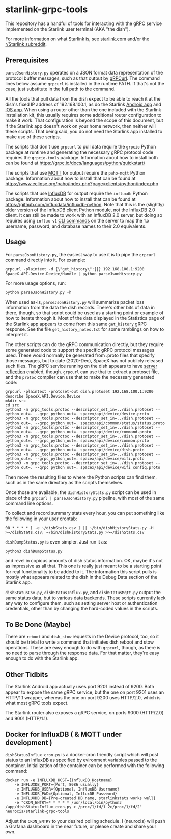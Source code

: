 # starlink-grpc-tools
This repository has a handful of tools for interacting with the [gRPC](https://grpc.io/) service implemented on the Starlink user terminal (AKA "the dish").

For more information on what Starlink is, see [starlink.com](https://www.starlink.com/) and/or the [r/Starlink subreddit](https://www.reddit.com/r/Starlink/).

## Prerequisites

`parseJsonHistory.py` operates on a JSON format data representation of the protocol buffer messages, such as that output by [gRPCurl](https://github.com/fullstorydev/grpcurl). The command lines below assume `grpcurl` is installed in the runtime PATH. If that's not the case, just substitute in the full path to the command.

All the tools that pull data from the dish expect to be able to reach it at the dish's fixed IP address of 192.168.100.1, as do the Starlink [Android app](https://play.google.com/store/apps/details?id=com.starlink.mobile) and [iOS app](https://apps.apple.com/us/app/starlink/id1537177988). When using a router other than the one included with the Starlink installation kit, this usually requires some additional router configuration to make it work. That configuration is beyond the scope of this document, but if the Starlink app doesn't work on your home network, then neither will these scripts. That being said, you do not need the Starlink app installed to make use of these scripts.

The scripts that don't use `grpcurl` to pull data require the `grpcio` Python package at runtime and generating the necessary gRPC protocol code requires the `grpcio-tools` package. Information about how to install both can be found at https://grpc.io/docs/languages/python/quickstart/

The scripts that use [MQTT](https://mqtt.org/) for output require the `paho-mqtt` Python package. Information about how to install that can be found at https://www.eclipse.org/paho/index.php?page=clients/python/index.php

The scripts that use [InfluxDB](https://www.influxdata.com/products/influxdb/) for output require the `influxdb` Python package. Information about how to install that can be found at https://github.com/influxdata/influxdb-python. Note that this is the (slightly) older version of the InfluxDB client Python module, not the InfluxDB 2.0 client. It can still be made to work with an InfluxDB 2.0 server, but doing so requires using `influx v1` [CLI commands](https://docs.influxdata.com/influxdb/v2.0/reference/cli/influx/v1/) on the server to map the 1.x username, password, and database names to their 2.0 equivalents.

## Usage

For `parseJsonHistory.py`, the easiest way to use it is to pipe the `grpcurl` command directly into it. For example:
```
grpcurl -plaintext -d {\"get_history\":{}} 192.168.100.1:9200 SpaceX.API.Device.Device/Handle | python parseJsonHistory.py
```
For more usage options, run:
```
python parseJsonHistory.py -h
```

When used as-is, `parseJsonHistory.py` will summarize packet loss information from the data the dish records. There's other bits of data in there, though, so that script could be used as a starting point or example of how to iterate through it. Most of the data displayed in the Statistics page of the Starlink app appears to come from this same `get_history` gRPC response. See the file `get_history_notes.txt` for some ramblings on how to interpret it.

The other scripts can do the gRPC communication directly, but they require some generated code to support the specific gRPC protocol messages used. These would normally be generated from .proto files that specify those messages, but to date (2020-Dec), SpaceX has not publicly released such files. The gRPC service running on the dish appears to have [server reflection](https://github.com/grpc/grpc/blob/master/doc/server-reflection.md) enabled, though. `grpcurl` can use that to extract a protoset file, and the `protoc` compiler can use that to make the necessary generated code:
```
grpcurl -plaintext -protoset-out dish.protoset 192.168.100.1:9200 describe SpaceX.API.Device.Device
mkdir src
cd src
python3 -m grpc_tools.protoc --descriptor_set_in=../dish.protoset --python_out=. --grpc_python_out=. spacex/api/device/device.proto
python3 -m grpc_tools.protoc --descriptor_set_in=../dish.protoset --python_out=. --grpc_python_out=. spacex/api/common/status/status.proto
python3 -m grpc_tools.protoc --descriptor_set_in=../dish.protoset --python_out=. --grpc_python_out=. spacex/api/device/command.proto
python3 -m grpc_tools.protoc --descriptor_set_in=../dish.protoset --python_out=. --grpc_python_out=. spacex/api/device/common.proto
python3 -m grpc_tools.protoc --descriptor_set_in=../dish.protoset --python_out=. --grpc_python_out=. spacex/api/device/dish.proto
python3 -m grpc_tools.protoc --descriptor_set_in=../dish.protoset --python_out=. --grpc_python_out=. spacex/api/device/wifi.proto
python3 -m grpc_tools.protoc --descriptor_set_in=../dish.protoset --python_out=. --grpc_python_out=. spacex/api/device/wifi_config.proto
```
Then move the resulting files to where the Python scripts can find them, such as in the same directory as the scripts themselves.

Once those are available, the `dishHistoryStats.py` script can be used in place of the `grpcurl | parseJsonHistory.py` pipeline, with most of the same command line options.

To collect and record summary stats every hour, you can put something like the following in your user crontab:
```
00 * * * * [ -e ~/dishStats.csv ] || ~/bin/dishHistoryStats.py -H >~/dishStats.csv; ~/bin/dishHistoryStats.py >>~/dishStats.csv
```

`dishDumpStatus.py` is even simpler. Just run it as:
```
python3 dishDumpStatus.py
```
and revel in copious amounts of dish status information. OK, maybe it's not as impressive as all that. This one is really just meant to be a starting point for real functionality to be added to it. The information this script pulls is mostly what appears related to the dish in the Debug Data section of the Starlink app.

`dishStatusCsv.py`, `dishStatusInflux.py`, and `dishStatusMqtt.py` output the same status data, but to various data backends. These scripts currently lack any way to configure them, such as setting server host or authentication credentials, other than by changing the hard-coded values in the scripts.

## To Be Done (Maybe)

There are `reboot` and `dish_stow` requests in the Device protocol, too, so it should be trivial to write a command that initiates dish reboot and stow operations. These are easy enough to do with `grpcurl`, though, as there is no need to parse through the response data. For that matter, they're easy enough to do with the Starlink app.

## Other Tidbits

The Starlink Android app actually uses port 9201 instead of 9200. Both appear to expose the same gRPC service, but the one on port 9201 uses an HTTP/1.1 wrapper, whereas the one on port 9200 uses HTTP/2.0, which is what most gRPC tools expect.

The Starlink router also exposes a gRPC service, on ports 9000 (HTTP/2.0) and 9001 (HTTP/1.1).

## Docker for InfluxDB ( & MQTT under development )

`dishStatusInflux_cron.py` is a docker-cron friendly script which will post status to an InfluxDB as specified by evironment variables passed to the container. Initialization of the container can be performed with the following command:

```
docker run -e INFLUXDB_HOST={InfluxDB Hostname} 
    -e INFLUXDB_PORT={Port, 8086 usually}
    -e INFLUXDB_USER={Optional, InfluxDB Username}
    -e INFLUXDB_PWD={Optional, InfluxDB Password}
    -e INFLUXDB_DB={Pre-created DB name, starlinkstats works well} 
    -e "CRON_ENTRY=* * * * * /usr/local/bin/python3 /app/dishStatusInflux_cron.py > /proc/1/fd/1 2>/proc/1/fd/2" neurocis/starlink-grpc-tools
```

Adjust the `CRON_ENTRY` to your desired polling schedule. I (neurocis) will push a Grafana dashboard in the near future, or please create and share your own.
